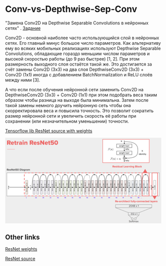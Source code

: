 # Conv-vs-Depthwise-Sep-Conv

"Замена Conv2D на Depthwise Separable Convolutions в нейронных сетях"
. [Задание](https://docs.google.com/document/d/1P4Xrx5ahOvBsV9Zb5GPRwxP4PXPhDciQD5qAv7NZ1_k/edit#heading=h.v6cyu1yp6m06)

Conv2D - основной наиболее часто использующийся слой в нейронных сетях. Его главный минус большое число параметров. Как
альтернативу ему во всяких мобильных реализациях используют Depthwise Separable Convolutions, обладающие гораздо меньшим
числом параметров и высокой скоростью работы (до 9 раз быстрее) [1, 2]. При этом размерность выходного слоя остаётся
такой же. Это достигается за счёт замены Conv2D (3x3) на два слоя DepthwiseConv2D (3x3) + Conv2D (1x1) иногда с
добавлением BatchNormailzation и ReLU слоёв между ними [3].

А что если после обучения нейронной сети заменить Conv2D на DepthwiseConv2D (3x3) + Conv2D (1x1) при этом подобрать веса
таким образом чтобы разница на выходе была минимальна. Затем после такой замены немного доучить нейронную сеть чтобы она
скорректировала веса и повысила точность. Это позволит сократить размер нейронной сети и увеличить скорость её работы
при сохранении (или незначительном уменьшении) точности.

[Tensorflow lib ResNet source with weights](https://github.com/tensorflow/tensorflow/blob/5dcfc51118817f27fad5246812d83e5dccdc5f72/tensorflow/python/keras/applications/resnet.py)

![resnet](images/resnet.png)

Other links
----------

[ResNet weights](https://github.com/tensorflow/models/blob/master/official/vision/beta/MODEL_GARDEN.md)

[ResNet source](https://github.com/tensorflow/models/blob/master/official/vision/image_classification/resnet/resnet_model.py)

